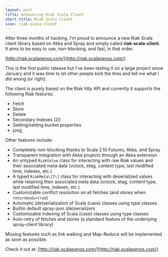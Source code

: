 ```yaml
---
layout: post
title: Announcing Riak Scala Client
short-title: Riak Scala Client
icon: riak-scala-client
---
```

After three months of hacking, I'm proud to announce a new Riak Scala client library based
on Akka and Spray and simply called __riak-scala-client__. It aims to be easy to use,
non-blocking, and fast, in that order.

[http://riak.scalapenos.com/](http://riak.scalapenos.com/)

This is the first public release but I've been testing it on a large project since January
and it was time to let other people kick the tires and tell me what I did wrong (or right).

The client is purely based on the Riak http API and currently it supports the following Riak
features:

- Fetch
- Store
- Delete
- Secondary Indexes (2i)
- Getting/setting bucket properties
- ping

Other features include:

- Completely non-blocking thanks to Scala 2.10 Futures, Akka, and Spray
- Transparent integration with Akka projects through an Akka extension
- An untyped `RiakValue` class for interacting with raw Riak values and their associated
  meta data (vclock, etag, content type, last modified time, indexes, etc.)
- A typed `RiakMeta\[T\]` class for interacting with deserialized values while retaining
  their associated meta data (vclock, etag, content type, last modified time, indexes, etc.)
- Customizable conflict resolution on all fetches (and stores when `returnbody=true`)
- Automatic (de)serialization of Scala (case) classes using type classes
- Builtin default spray-json (de)serializers
- Customizable indexing of Scala (case) classes using type classes
- Auto-retry of fetches and stores (a standard feature of the underlying spray-client library)

Missing features such as link walking and Map-Reduce will be implemented
as soon as possible.

Check it out at: [http://riak.scalapenos.com/](http://riak.scalapenos.com/)

